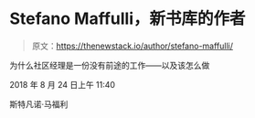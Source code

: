 # Stefano Maffulli，新书库的作者

> 原文：<https://thenewstack.io/author/stefano-maffulli/>

为什么社区经理是一份没有前途的工作——以及该怎么做

2018 年 8 月 24 日上午 11:40

斯特凡诺·马福利